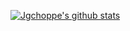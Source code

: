 [![Jgchoppe's github stats](https://github-readme-stats.vercel.app/api?username=jgchoppe)](https://github.com/anuraghazra/github-readme-stats)
